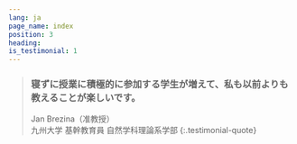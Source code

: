 ```yaml
---
lang: ja
page_name: index
position: 3
heading:
is_testimonial: 1
---
```


> ### 寝ずに授業に積極的に参加する学生が増えて、私も以前よりも教えることが楽しいです。
> Jan Brezina（准教授）<br>九州大学 基幹教育員 自然学科理論系学部
{:.testimonial-quote}
